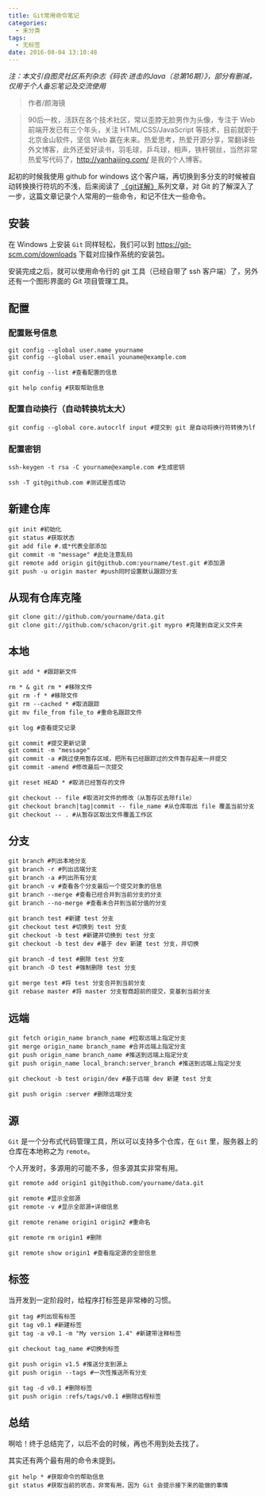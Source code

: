 ```yaml
---
title: Git常用命令笔记
categories:
  - 未分类
tags:
  - 无标签
date: 2016-08-04 13:10:48
---
```


*注：本文引自图灵社区系列杂志《码农·进击的Java（总第16期）》，部分有删减，仅用于个人备忘笔记及交流使用*

> 作者/颜海镜

> 90后一枚，活跃在各个技术社区，常以歪脖无脸男作为头像，专注于 Web 前端开发已有三个年头，关注 HTML/CSS/JavaScript 等技术，目前就职于北京金山软件，坚信 Web 赢在未来。热爱思考，热爱开源分享，常翻译些外文博客，此外还爱好读书，羽毛球，乒乓球，相声，铁杆钢丝，当然非常热爱写代码了，http://yanhaijing.com/ 是我的个人博客。

起初的时候我使用 github for windows 这个客户端，再切换到多分支的时候被自动转换换行符坑的不浅，后来阅读了 [《git详解》](http://www.open-open.com/lib/view/open1328069609436.html)系列文章，对 Git 的了解深入了一步，这篇文章记录个人常用的一些命令，和记不住大一些命令。

## **安装**

在 Windows 上安装 ``Git`` 同样轻松，我们可以到 https://git-scm.com/downloads 下载对应操作系统的安装包。

安装完成之后，就可以使用命令行的 git 工具（已经自带了 ssh 客户端）了，另外还有一个图形界面的 Git 项目管理工具。

## **配置**

### **配置账号信息**
```
git config --global user.name yourname
git config --global user.email youname@example.com

git config --list #查看配置的信息

git help config #获取帮助信息
```

### **配置自动换行（自动转换坑太大）**
```
git config --global core.autocrlf input #提交到 git 是自动将换行符转换为lf
```

### **配置密钥**
```
ssh-keygen -t rsa -C yourname@example.com #生成密钥

ssh -T git@github.com #测试是否成功
```

## **新建仓库**
```
git init #初始化
git status #获取状态
git add file #.或*代表全部添加
git commit -m "message" #此处注意乱码
git remote add origin git@github.com:yourname/test.git #添加源
git push -u origin master #push同时设置默认跟踪分支
```

## **从现有仓库克隆**
```
git clone git://github.com/yourname/data.git
git clone git://github.com/schacon/grit.git mypro #克隆到自定义文件夹
```

## **本地**
```
git add * #跟踪新文件

rm * & git rm * #移除文件
git rm -f * #移除文件
git rm --cached * #取消跟踪
git mv file_from file_to #重命名跟踪文件

git log #查看提交记录

git commit #提交更新记录
git commit -m "message"
git commit -a #跳过使用暂存区域，把所有已经跟踪过的文件暂存起来一并提交
git commit -amend #修改最后一次提交

git reset HEAD * #取消已经暂存的文件

git checkout -- file #取消对文件的修改（从暂存区去除file）
git checkout branch|tag|commit -- file_name #从仓库取出 file 覆盖当前分支
git checkout -- . #从暂存区取出文件覆盖工作区
```

## **分支**
```
git branch #列出本地分支
git branch -r #列出远端分支
git branch -a #列出所有分支
git branch -v #查看各个分支最后一个提交对象的信息
git branch --merge #查看已经合并到当前分支的分支
git branch --no-merge #查看未合并到当前分值的分支

git branch test #新建 test 分支
git checkout test #切换到 test 分支
git checkout -b test #新建并切换到 test 分支
git checkout -b test dev #基于 dev 新建 test 分支，并切换

git branch -d test #删除 test 分支
git branch -D test #强制删除 test 分支

git merge test #将 test 分支合并到当前分支
git rebase master #将 master 分支智商超前的提交，变基到当前分支
```

## **远端**
```
git fetch origin_name branch_name #拉取远端上指定分支
git merge origin_name branch_name #合并远端上指定分支
git push origin_name branch_name #推送到远端上指定分支
git push origin_name local_branch:server_branch #推送到远端上指定分支

git checkout -b test origin/dev #基于远端 dev 新建 test 分支

git push origin :server #删除远端分支
```

## **源**

``Git`` 是一个分布式代码管理工具，所以可以支持多个仓库，在 ``Git`` 里，服务器上的仓库在本地称之为 ``remote``。

个人开发时，多源用的可能不多，但多源其实非常有用。

```
git remote add origin1 git@github.com/yourname/data.git

git remote #显示全部源
git remote -v #显示全部源+详细信息

git remote rename origin1 origin2 #重命名

git remote rm origin1 #删除

git remote show origin1 #查看指定源的全部信息
```

## **标签**

当开发到一定阶段时，给程序打标签是非常棒的习惯。

```
git tag #列出现有标签
git tag v0.1 #新建标签
git tag -a v0.1 -m "My version 1.4" #新建带注释标签

git checkout tag_name #切换到标签

git push origin v1.5 #推送分支到源上
git push origin --tags #一次性推送所有分支

git tag -d v0.1 #删除标签
git push origin :refs/tags/v0.1 #删除远程标签
```

## **总结**

啊哈！终于总结完了，以后不会的时候，再也不用到处去找了。

其实还有两个最有用的命令未提到。
```
git help * #获取命令的帮助信息
git status #获取当前的状态，非常有用，因为 Git 会提示接下来的能做的事情
```
